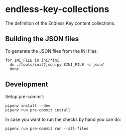 # endless-key-collections
The definition of the Endless Key content collections.

## Building the JSON files

To generate the JSON files from the INI files:
```
for INI_FILE in ini/*ini
  do ./tools/init2json.py $INI_FILE -o json/
  done
```

## Development

Setup pre-commit:

```
pipenv install --dev
pipenv run pre-commit install
```

In case you want to run the checks by hand you can do:

```
pipenv run pre-commit run --all-files
```
